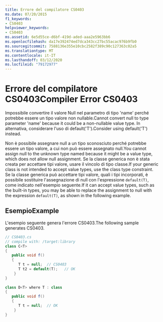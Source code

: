 ```yaml
---
title: Errore del compilatore CS0403
ms.date: 07/20/2015
f1_keywords:
- CS0403
helpviewer_keywords:
- CS0403
ms.assetid: 6e5d55ce-d6bf-419d-aded-aaa2e5963bb6
ms.openlocfilehash: da17e392474ed7dca343cc27bc55acac976b9fb0
ms.sourcegitcommit: 7588136e355e10cbc2582f389c90c127363c02a5
ms.translationtype: MT
ms.contentlocale: it-IT
ms.lasthandoff: 03/12/2020
ms.locfileid: "79172977"
---
```

# <a name="compiler-error-cs0403"></a><span data-ttu-id="83f75-102">Errore del compilatore CS0403</span><span class="sxs-lookup"><span data-stu-id="83f75-102">Compiler Error CS0403</span></span>
<span data-ttu-id="83f75-103">Impossibile convertire il valore Null nel parametro di tipo 'name' perché potrebbe essere un tipo valore non nullable.</span><span class="sxs-lookup"><span data-stu-id="83f75-103">Cannot convert null to type parameter 'name' because it could be a non-nullable value type.</span></span> <span data-ttu-id="83f75-104">In alternativa, considerare l'uso di default('T').</span><span class="sxs-lookup"><span data-stu-id="83f75-104">Consider using default('T') instead.</span></span>  
  
 <span data-ttu-id="83f75-105">Non è possibile assegnare null a un tipo sconosciuto perché potrebbe essere un tipo valore, a cui non può essere assegnato null.</span><span class="sxs-lookup"><span data-stu-id="83f75-105">You cannot assign null to the unknown type named because it might be a value type, which does not allow null assignment.</span></span> <span data-ttu-id="83f75-106">Se la classe generica non è stata creata per accettare tipi valore, usare il vincolo di tipo classe.</span><span class="sxs-lookup"><span data-stu-id="83f75-106">If your generic class is not intended to accept value types, use the class type constraint.</span></span> <span data-ttu-id="83f75-107">Se la classe generica può accettare tipi valore, quali i tipi incorporati, è possibile sostituire l'assegnazione di null con l'espressione `default(T)`, come indicato nell'esempio seguente.</span><span class="sxs-lookup"><span data-stu-id="83f75-107">If it can accept value types, such as the built-in types, you may be able to replace the assignment to null with the expression `default(T)`, as shown in the following example.</span></span>  
  
## <a name="example"></a><span data-ttu-id="83f75-108">Esempio</span><span class="sxs-lookup"><span data-stu-id="83f75-108">Example</span></span>  
 <span data-ttu-id="83f75-109">L'esempio seguente genera l'errore CS0403.</span><span class="sxs-lookup"><span data-stu-id="83f75-109">The following sample generates CS0403.</span></span>  
  
```csharp  
// CS0403.cs  
// compile with: /target:library  
class C<T>  
{  
   public void f()  
   {  
      T t = null;  // CS0403  
      T t2 = default(T);   // OK  
    }  
}  
  
class D<T> where T : class
{  
   public void f()  
   {  
      T t = null;  // OK  
    }  
}  
```
